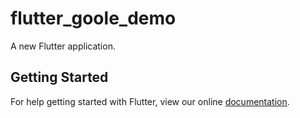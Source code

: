 # flutter_goole_demo

A new Flutter application.

## Getting Started

For help getting started with Flutter, view our online
[documentation](https://flutter.io/).
